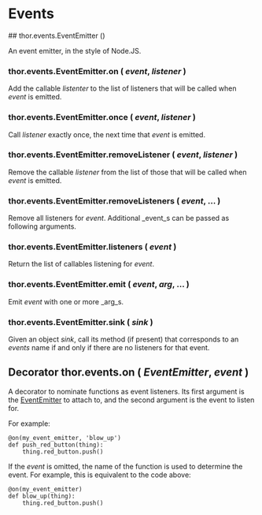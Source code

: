 # Events

<span id="EventEmitter"/>
## thor.events.EventEmitter ()

An event emitter, in the style of Node.JS.


### thor.events.EventEmitter.on ( _event_, _listener_ )

Add the callable _listenter_ to the list of listeners that will be called when _event_ is emitted.


### thor.events.EventEmitter.once ( _event_, _listener_ )

Call _listener_ exactly once, the next time that _event_ is emitted.


### thor.events.EventEmitter.removeListener ( _event_, _listener_ )

Remove the callable _listener_ from the list of those that will be called when _event_ is emitted.


### thor.events.EventEmitter.removeListeners ( _event_, ... )

Remove all listeners for _event_. Additional _event_s can be passed as following arguments.


### thor.events.EventEmitter.listeners ( _event_ )

Return the list of callables listening for _event_.


### thor.events.EventEmitter.emit ( _event_, _arg_, ... )

Emit _event_ with one or more _arg_s.


### thor.events.EventEmitter.sink ( _sink_ )

Given an object _sink_, call its method (if present) that corresponds to an _events_ name if and only if there are no listeners for that event.


## Decorator thor.events.on ( _EventEmitter_, _event_ )

A decorator to nominate functions as event listeners. Its first argument is
the [EventEmitter](#EventEmitter) to attach to, and the second argument is 
the event to listen for.

For example:

    @on(my_event_emitter, 'blow_up')
    def push_red_button(thing):
        thing.red_button.push()
        
If the _event_ is omitted, the name of the function is used to determine
the event. For example, this is equivalent to the code above:

    @on(my_event_emitter)
    def blow_up(thing):
        thing.red_button.push()
